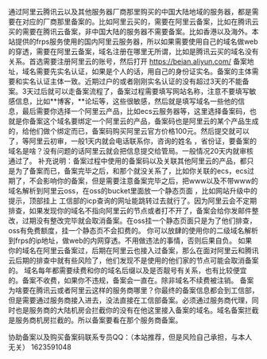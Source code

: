 通过阿里云腾讯云以及其他服务器厂商那里购买的中国大陆地域的服务器，都是需要在对应的厂商那里备案的。比如阿里云买的，需要在阿里云备案，比如在腾讯云买的需要在腾讯云备案，非中国大陆的服务器不需要备案。比如香港以及海外。本站提供的frps服务使用的国内阿里云服务器，所以如果需要使用自己的域名做web的穿透，需要在阿里云备案，域名注册在哪里无所谓，比如是腾讯云买的域名没有关系。首选需要注册阿里云的账号，然后打开 https://beian.aliyun.com/ 备案地址，域名需要先实名认证，如果是个人的话，用自己的身份证实名。备案的主体需要和实名认证主体一致。近期过户的或者刚刚实名认证的没有超过3天的不能备案。3天过后就可以走备案流程了，备案过程需要填写网站名称，注意不要填写敏感信息，比如**博客，**论坛等，这些很敏感，然后就是填写域名一些他的信息，最后需要你选择一个阿里云产品，比如ecs云服务器等，这里选择备案码，也就是你备案这个域名要绑定一个阿里云的产品，备案码也是阿里云的某个产品生成的，给他们做个绑定而已，备案码购买阿里云官方价格100元。然后提交就可以了，等阿里云初审，一般1天内就会电话联系你，咨询的姓名 ，省份证，要备案的域名是啥？没有问题的话阿里云就会把信息提交给管局。一般情况20天内就审核通过了。
补充说明：备案过程中使用的备案码以及关联其他阿里云的产品，都只是为了备案而已，备案完毕之后，和那个就没关系了，比如你关联的ecs，ecs过期了，不会影响你的备案，但是需要注意备案完毕之后，把www以及不带www的域名解析到阿里云oss，在oss的bucket里面放一个静态页面 ，比如网站升级中的提示，顶部挂上 工信部的icp查询的网址能跳转过去就行了。因为阿里云会不定期排查，如果发现你的域名不指向阿里云的节点或者打不开了，备案会给你发邮件整改，过期没有整改完毕就会取消备案。在oss挂一个静态页面只是为了他们排查，oss有免费额度，挂一个静态页不会扣费的。
你可以放肆的使用你的二级域名解析到frps的ip地址，做web的内网穿透。不用做违法的事情，否则后果自负。
如果你的域名在阿里云备案过，后期在阿里云也接入过备案，那么在面对阿里云和腾讯云后期的排查中就有些风险了，他们发现不是使用的他们家的节点可能会取消备案的。
域名每年都需要续费和你的域名后缀以及是否靓号有关系，也有比较便宜的。备案不收费，如果你不违规，备案会一直在。除非域名不续费被注销。
备案为啥要在腾讯云或者阿里云这样的服务商哪里？你最终的备案信息都会到工信部，但是需要通过服务商接入进去，没法直接在工信部备案。必须通过服务商代理，同时也是服务商的大陆机房会拦截你的没有在他这里接入备案的域名。域名备案拦截是服务商机房拦截的。所以备案要看在那个服务商备案。   
                                                                                                   
协助备案以及购买备案码联系专员QQ：（本站推荐，但是风险自己承担，与本人无关）
1623591048
                                                                                                                   

